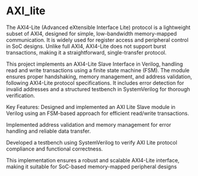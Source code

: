 # AXI_lite
The AXI4-Lite (Advanced eXtensible Interface Lite) protocol is a lightweight subset of AXI4, designed for simple, low-bandwidth memory-mapped communication. It is widely used for register access and peripheral control in SoC designs. Unlike full AXI4, AXI4-Lite does not support burst transactions, making it a straightforward, single-transfer protocol.

This project implements an AXI4-Lite Slave Interface in Verilog, handling read and write transactions using a finite state machine (FSM). The module ensures proper handshaking, memory management, and address validation, following AXI4-Lite protocol specifications. It includes error detection for invalid addresses and a structured testbench in SystemVerilog for thorough verification.

Key Features:
Designed and implemented an AXI Lite Slave module in Verilog using an FSM-based approach for efficient read/write transactions.

Implemented address validation and memory management for error handling and reliable data transfer.

Developed a testbench using SystemVerilog to verify AXI Lite protocol compliance and functional correctness.

This implementation ensures a robust and scalable AXI4-Lite interface, making it suitable for SoC-based memory-mapped peripheral designs
